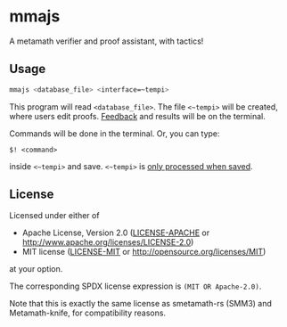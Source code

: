 # mmajs

A metamath verifier and proof assistant, with tactics!

## Usage

```bash
mmajs <database_file> <interface=~tempi>
```

This program will read `<database_file>`. The file `<~tempi>` will be created,
where users edit proofs. [Feedback](https://crates.io/crates/indicatif) and
results will be on the terminal.

Commands will be done in the terminal. Or, you can type:

```
$! <command>
```

inside `<~tempi>` and save. `<~tempi>` is [only processed when saved](https://docs.rs/notify/latest/notify/poll/struct.PollWatcher.html).

## License

Licensed under either of

 * Apache License, Version 2.0 ([LICENSE-APACHE](LICENSE-APACHE) or http://www.apache.org/licenses/LICENSE-2.0)
 * MIT license ([LICENSE-MIT](LICENSE-MIT) or http://opensource.org/licenses/MIT)

at your option.

The corresponding SPDX license expression is `(MIT OR Apache-2.0)`.

Note that this is exactly the same license as smetamath-rs (SMM3) and
Metamath-knife, for compatibility reasons.
